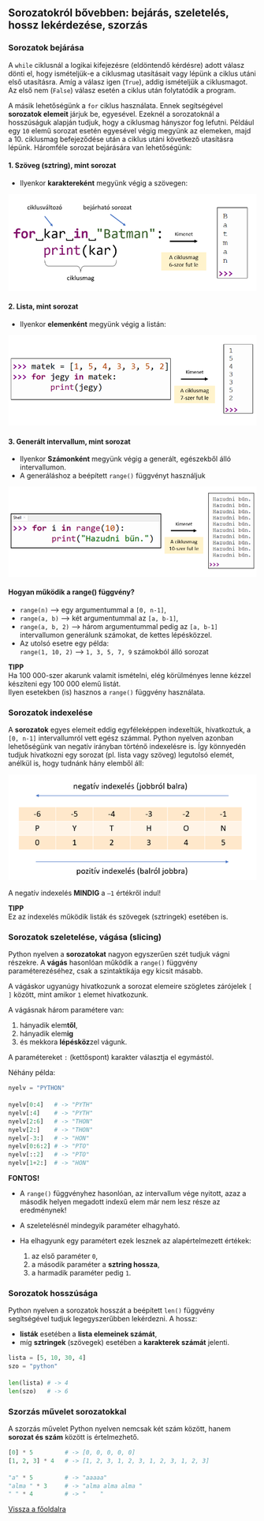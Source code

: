 ## Sorozatokról bővebben: bejárás, szeletelés, hossz lekérdezése, szorzás

### Sorozatok bejárása

A `while` ciklusnál a logikai kifejezésre (eldöntendő kérdésre) adott válasz dönti el, hogy ismételjük-e a ciklusmag utasításait vagy lépünk a ciklus utáni első utasításra. Amíg  a válasz igen (`True`), addig ismételjük a ciklusmagot. Az első nem (`False`) válasz esetén a ciklus után folytatódik a program.

A másik lehetőségünk a `for` ciklus használata. Ennek segítségével **sorozatok elemeit** járjuk be, egyesével. Ezeknél a sorozatoknál a hosszúságuk alapján tudjuk, hogy a ciklusmag hányszor fog lefutni. Például egy `10` elemű sorozat esetén egyesével végig megyünk az elemeken, majd a 10. ciklusmag befejeződése után a ciklus utáni következő utasításra lépünk. Háromféle sorozat bejárására van lehetőségünk:

#### **1. Szöveg (sztring), mint sorozat**
- Ilyenkor **karaktereként** megyünk végig a szövegen:

![Sztring for](sztring_for.png "Sztring for")

#### **2. Lista, mint sorozat**
- Ilyenkor **elemenként** megyünk végig a listán:

![Lista for](lista_for.png "Lista for")

#### **3. Generált intervallum, mint sorozat**
- Ilyenkor **Számonként** megyünk végig a generált, egészekből álló intervallumon.
- A generáláshoz a beépített `range()` függvényt használjuk

![Range for](range_for.png "Range for")

#### Hogyan működik a range() függvény?
- `range(n)` —> egy argumentummal a `[0, n-1]`,
- `range(a, b)` —> két argumentummal az `[a, b-1]`,
- `range(a, b, 2)` —> három argumentummal pedig az `[a, b-1]` intervallumon generálunk számokat, de kettes lépésközzel.
- Az utolsó esetre egy példa: <br>`range(1, 10, 2)` —> `1, 3, 5, 7, 9` számokból álló sorozat

**TIPP**<br>
Ha 100 000-szer akarunk valamit ismételni, elég körülményes lenne kézzel készíteni egy 100 000 elemű listát.<br>
Ilyen esetekben (is) hasznos a `range()` függvény használata.

### Sorozatok indexelése

A **sorozatok** egyes elemeit eddig egyféleképpen indexeltük, hivatkoztuk, a `[0, n-1]` intervallumról vett egész számmal. Python nyelven azonban lehetőségünk van negatív irányban történő indexelésre is. Így könnyedén tudjuk hivatkozni egy sorozat (pl. lista vagy szöveg) legutolsó elemét, anélkül is, hogy tudnánk hány elemből áll:

![Sorozatok indexelése](sorozat_indexeles.png "Sorozatok indexelése")

A negatív indexelés **MINDIG** a `–1` 
értékről indul!

**TIPP**<br>
Ez az indexelés működik listák és szövegek (sztringek) esetében is.

### Sorozatok szeletelése, vágása (slicing)

Python nyelven a **sorozatokat** nagyon egyszerűen szét tudjuk vágni részekre. A **vágás** hasonlóan működik a `range()` függvény paraméterezéséhez, csak a szintaktikája egy kicsit másabb.

A vágáskor ugyanúgy hivatkozunk a sorozat elemeire szögletes zárójelek `[ ]` között, mint amikor `1` elemet hivatkozunk.

A vágásnak három paramétere van: 
1. hányadik elem**től**, 
2. hányadik elem**ig** 
3. és mekkora **lépésköz**zel vágunk.

A paramétereket `:` (kettőspont) karakter választja el egymástól.

Néhány példa:

```python
nyelv = "PYTHON"

nyelv[0:4]   # -> "PYTH"
nyelv[:4]    # -> "PYTH"
nyelv[2:6]   # -> "THON"
nyelv[2:]    # -> "THON"
nyelv[-3:]   # -> "HON"
nyelv[0:6:2] # -> "PTO"
nyelv[::2]   # -> "PTO"
nyelv[1+2:]  # -> "HON"
```

**FONTOS!**<br>
- A `range()` függvényhez hasonlóan, az intervallum vége nyitott, azaz a második helyen megadott indexű elem már nem lesz része az eredménynek!

- A szeletelésnél mindegyik paraméter elhagyható. 

- Ha elhagyunk egy paramétert ezek lesznek az alapértelmezett értékek:
    1. az első paraméter `0`,
    2. a második paraméter a **sztring hossza**,
    3. a harmadik paraméter pedig `1`.

### Sorozatok hosszúsága

Python nyelven a sorozatok hosszát a beépített `len()` függvény segítségével tudjuk legegyszerűbben lekérdezni. A hossz:
- **listák** esetében a **lista elemeinek számát**,
- míg **sztringek** (szövegek) esetében a **karakterek számát** jelenti.

```python
lista = [5, 10, 30, 4]
szo = "python"

len(lista) # -> 4
len(szo)   # -> 6
```
### Szorzás művelet sorozatokkal

A szorzás művelet Python nyelven nemcsak két szám között, hanem **sorozat és szám** között is értelmezhető.

```python
[0] * 5         # -> [0, 0, 0, 0, 0]
[1, 2, 3] * 4   # -> [1, 2, 3, 1, 2, 3, 1, 2, 3, 1, 2, 3]

"a" * 5         # -> "aaaaa"
"alma " * 3     # -> "alma alma alma "
" " * 4         # -> "    "
```

[Vissza a főoldalra](../README.md)

